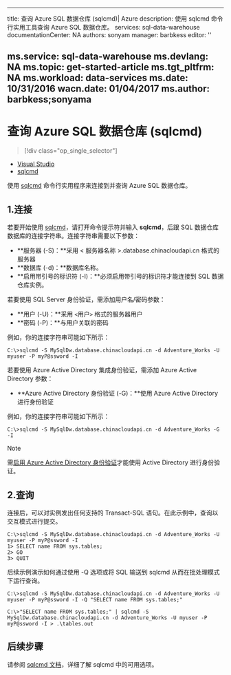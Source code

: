 <!-- Remove Visual Studio temprorily, doc added next time -->
---
title: 查询 Azure SQL 数据仓库 (sqlcmd)| Azure
description: 使用 sqlcmd 命令行实用工具查询 Azure SQL 数据仓库。
services: sql-data-warehouse
documentationCenter: NA
authors: sonyam
manager: barbkess
editor: ''

ms.service: sql-data-warehouse
ms.devlang: NA
ms.topic: get-started-article
ms.tgt_pltfrm: NA
ms.workload: data-services
ms.date: 10/31/2016
wacn.date: 01/04/2017
ms.author: barbkess;sonyama
---

# 查询 Azure SQL 数据仓库 (sqlcmd)

> [!div class="op_single_selector"]
- [Visual Studio](./sql-data-warehouse-query-visual-studio.md)
- [sqlcmd](./sql-data-warehouse-get-started-connect-sqlcmd.md)

使用 [sqlcmd][sqlcmd] 命令行实用程序来连接到并查询 Azure SQL 数据仓库。

## 1\.连接
若要开始使用 [sqlcmd][sqlcmd]，请打开命令提示符并输入 **sqlcmd**，后跟 SQL 数据仓库数据库的连接字符串。连接字符串需要以下参数：

+ **服务器 (-S)：**采用 < 服务器名称 >.database.chinacloudapi.cn 格式的服务器
+ **数据库 (-d)：**数据库名称。
+ **启用带引号的标识符 (-I)：**必须启用带引号的标识符才能连接到 SQL 数据仓库实例。

若要使用 SQL Server 身份验证，需添加用户名/密码参数：

+ **用户 (-U)：**采用 `<`用户`>` 格式的服务器用户
+ **密码 (-P)：**与用户关联的密码

例如，你的连接字符串可能如下所示：

```
C:\>sqlcmd -S MySqlDw.database.chinacloudapi.cn -d Adventure_Works -U myuser -P myP@ssword -I
```

若要使用 Azure Active Directory 集成身份验证，需添加 Azure Active Directory 参数：

+ **Azure Active Directory 身份验证 (-G)：**使用 Azure Active Directory 进行身份验证

例如，你的连接字符串可能如下所示：

```
C:\>sqlcmd -S MySqlDw.database.chinacloudapi.cn -d Adventure_Works -G -I
```

> [!NOTE]
> 需[启用 Azure Active Directory 身份验证](./sql-data-warehouse-authentication.md)才能使用 Active Directory 进行身份验证。

## 2\.查询
连接后，可以对实例发出任何支持的 Transact-SQL 语句。在此示例中，查询以交互模式进行提交。

```
C:\>sqlcmd -S MySqlDw.database.chinacloudapi.cn -d Adventure_Works -U myuser -P myP@ssword -I
1> SELECT name FROM sys.tables;
2> GO
3> QUIT
```

后续示例演示如何通过使用 -Q 选项或将 SQL 输送到 sqlcmd 从而在批处理模式下运行查询。

```
C:\>sqlcmd -S MySqlDw.database.chinacloudapi.cn -d Adventure_Works -U myuser -P myP@ssword -I -Q "SELECT name FROM sys.tables;"

C:\>"SELECT name FROM sys.tables;" | sqlcmd -S MySqlDw.database.chinacloudapi.cn -d Adventure_Works -U myuser -P myP@ssword -I > .\tables.out
```

## 后续步骤
请参阅 [sqlcmd 文档][sqlcmd]，详细了解 sqlcmd 中的可用选项。

<!--Image references-->

<!--Article references-->

<!--MSDN references--> 
[sqlcmd]: https://msdn.microsoft.com/zh-cn/library/ms162773.aspx
[Azure portal]: https://portal.azure.cn

<!--Other Web references-->

<!---HONumber=Mooncake_Quality_Review_0104_2017-->